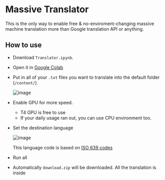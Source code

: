 # Massive Translator

This is the only way to enable free & no-enviroment-changing massive machine translation more than Google translation API or anything.

## How to use
* Download `Translator.ipynb`.

* Open it in [Google Colab](https://colab.research.google.com/)

* Put in all of your `.txt` files you want to translate into the default folder (`/content/`).

  ![image](https://github.com/konbraphat51/MassiveTranslator/assets/101827492/fa29bd30-8379-4985-9323-139cb978e099)

* Enable GPU for more speed.
  * T4 GPU is free to use
  * If your daily usage ran out, you can use CPU environment too.

* Set the destination language

  ![image](https://github.com/konbraphat51/MassiveTranslator/assets/101827492/1c92dd88-8f85-4b49-98c6-f34ec6b963d4)

  This language code is based on [ISO 639 codes](https://en.wikipedia.org/wiki/List_of_ISO_639-1_codes)

* Run all

* Automatically `download.zip` will be downloaded. All the translation is inside

